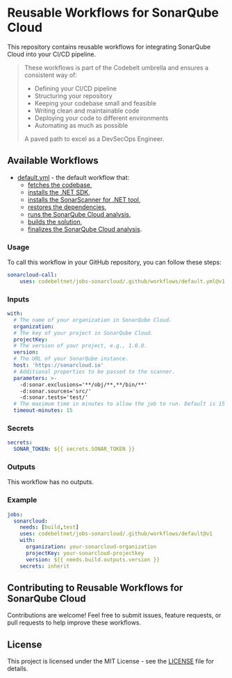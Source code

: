# Reusable Workflows for SonarQube Cloud

This repository contains reusable workflows for integrating SonarQube Cloud into your CI/CD pipeline.

> These workflows is part of the Codebelt umbrella and ensures a consistent way of: 
> 
> - Defining your CI/CD pipeline 
> - Structuring your repository
> - Keeping your codebase small and feasible
> - Writing clean and maintainable code
> - Deploying your code to different environments
> - Automating as much as possible
>
> A paved path to excel as a DevSecOps Engineer.

## Available Workflows

- [default.yml](.github/workflows/default.yml) - the default workflow that:
  - [fetches the codebase](https://github.com/codebeltnet/git-checkout),
  - [installs the .NET SDK](https://github.com/codebeltnet/install-dotnet),
  - [installs the SonarScanner for .NET tool](https://github.com/codebeltnet/dotnet-tool-install-sonarscanner),
  - [restores the dependencies](https://github.com/codebeltnet/dotnet-restore),
  - [runs the SonarQube Cloud analysis](https://github.com/codebeltnet/sonarcloud-scan),
  - [builds the solution](https://github.com/codebeltnet/dotnet-build),
  - [finalizes the SonarQube Cloud analysis](https://github.com/codebeltnet/sonarcloud-scan-finalize).

### Usage

To call this workflow in your GitHub repository, you can follow these steps:

```yaml
sonarcloud-call:
    uses: codebeltnet/jobs-sonarcloud/.github/workflows/default.yml@v1
```

### Inputs

```yaml
with:
  # The name of your organization in SonarQube Cloud.
  organization:
  # The key of your project in SonarQube Cloud.
  projectKey:
  # The version of your project, e.g., 1.0.0.
  version:
  # The URL of your SonarQube instance.
  host: 'https://sonarcloud.io'
  # Additional properties to be passed to the scanner.
  parameters: >-
    -d:sonar.exclusions='**/obj/**,**/bin/**'
    -d:sonar.sources='src/'
    -d:sonar.tests='test/'
  # The maximum time in minutes to allow the job to run. Default is 15 minutes.
  timeout-minutes: 15
```

### Secrets

```yaml
secrets:
  SONAR_TOKEN: ${{ secrets.SONAR_TOKEN }}
```

### Outputs

This workflow has no outputs.

### Example

```yaml
jobs:
  sonarcloud:
    needs: [build,test]
    uses: codebeltnet/jobs-sonarcloud/.github/workflows/default@v1
    with:
      organization: your-sonarcloud-organization
      projectKey: your-sonarcloud-projectkey
      version: ${{ needs.build.outputs.version }}
    secrets: inherit
```

## Contributing to Reusable Workflows for SonarQube Cloud

Contributions are welcome! 
Feel free to submit issues, feature requests, or pull requests to help improve these workflows.

## License

This project is licensed under the MIT License - see the [LICENSE](LICENSE) file for details.
